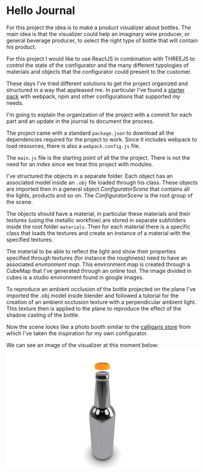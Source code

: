# Hello Journal
For this project the idea is to make a product visualizer about bottles.
The main idea is that the visualizer could help an imaginary wine producer, or general beverage producer, to select the right
type of bottle that will contain his product.

For this project I would like to use ReactJS in combination with THREEJS to control the state of the configurator and the many different typologies of materials and objects that the configurator could present to the customer.

These days I've tried different solutions to get the project organized and structured in a way that appleased me.
In particular I've found a [starter pack](https://github.com/edwinwebb/three-seed) with webpack, npm and other configurations that supported my needs.

I'm going to explain the organization of the project with a commit for each part and an update in the journal to document the process.

The project came with a standard `package.json` to download all the dependencies required for the project to work. Since it includes webpack to load resources, there is also a `webpack.config.js` file.

The `main.js` file is the starting point of all the the project. There is not the need for an index since we treat this project with modules.

I've structured the objects in a separate folder. Each object has an associated model inside an `.obj` file loaded through his class. These objects are imported then in a general object *ConfiguratorScene* that contains all the lights, products and so on.
The *ConfiguratorScene* is the root group of the scene.

The objects should have a material, in particular these materials and their textures (using the metallic workflow) are stored in separate subfolders inside the root folder `materials`. Then for each material there is a specific class that loads the textures and create an instance of a material with the specified textures.

The material to be able to reflect the light and show their properties specified through textures (for instance the roughness) need to have an associated *environment map*. This environment map is created through a CubeMap that I've generated through an online tool. The image divided in cubes is a studio environment found in google images.

To reproduce an ambient occlusion of the bottle projected on the plane I've imported the .obj model inside blender and followed a tutorial for the creation of an ambient occlusion texture with a perpendicular ambient light. This texture then is applied to the plane to reproduce the effect of the shadow casting of the bottle.

Now the scene looks like a photo booth similar to the [calligaris store](https://www.calligaris.com/en_int/shop/annie-cs-1853-lh.html) from which I've taken the inspiration for my own configurator.

We can see an image of the visualizer at this moment below:
![Image of the Visualizer at the time](screenshots/product-visualizer-no-gui.png)